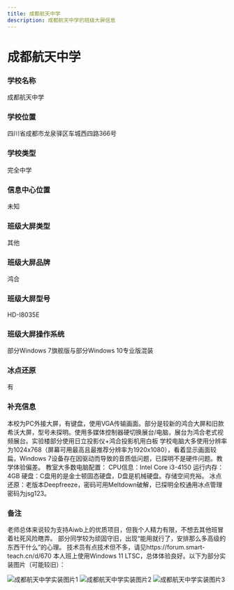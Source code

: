 ```yaml
---
title: 成都航天中学
description: 成都航天中学的班级大屏信息
---
```


# 成都航天中学

### 学校名称

成都航天中学

### 学校位置

四川省成都市龙泉驿区车城西四路366号

### 学校类型

完全中学

### 信息中心位置

未知

### 班级大屏类型

其他

### 班级大屏品牌

鸿合

### 班级大屏型号

HD-I8035E

### 班级大屏操作系统

部分Windows 7旗舰版与部分Windows 10专业版混装

### 冰点还原

有

### 补充信息

本校为PC外接大屏，有键盘，使用VGA传输画面。部分是较新的鸿合大屏和旧款希沃大屏，型号未探明。使用多媒体控制器硬切换展台/电脑，展台为鸿合老式视频展台。实验楼部分使用日立投影仪+鸿合投影机用白板
学校电脑大多使用分辨率为1024x768（屏幕可用最高且最推荐分辨率为1920x1080），看着显示画面较扁，Windows 7设备存在因驱动而导致的音质低问题，已探明不是硬件问题。教学体验偏差。
教室大多数电脑配置：
CPU信息：Intel Core i3-4150
运行内存：4GB
硬盘：C盘用的是金士顿固态硬盘，D盘是机械硬盘。存储空间充裕。
冰点还原：老版本Deepfreeze，密码可用Meltdown破解，已探明全校通用冰点管理密码为jsg123。

### 备注

老师总体来说较为支持Aiwb上的优质项目，但我个人精力有限，不想去其他班冒着社死风险瞎弄。
部分同学较为顽固守旧，出现“能用就行了，安排那么多高级的东西干什么”的心理。
技术员有点技术但不多，请见https://forum.smart-teach.cn/d/670
本人班上使用Windows 11 LTSC，总体体验良好。以下为部分实装图片（可能较旧）：

![成都航天中学实装图片1](/images/schools/成都航天中学/1.png)
![成都航天中学实装图片2](/images/schools/成都航天中学/2.png)
![成都航天中学实装图片3](/images/schools/成都航天中学/3.png)